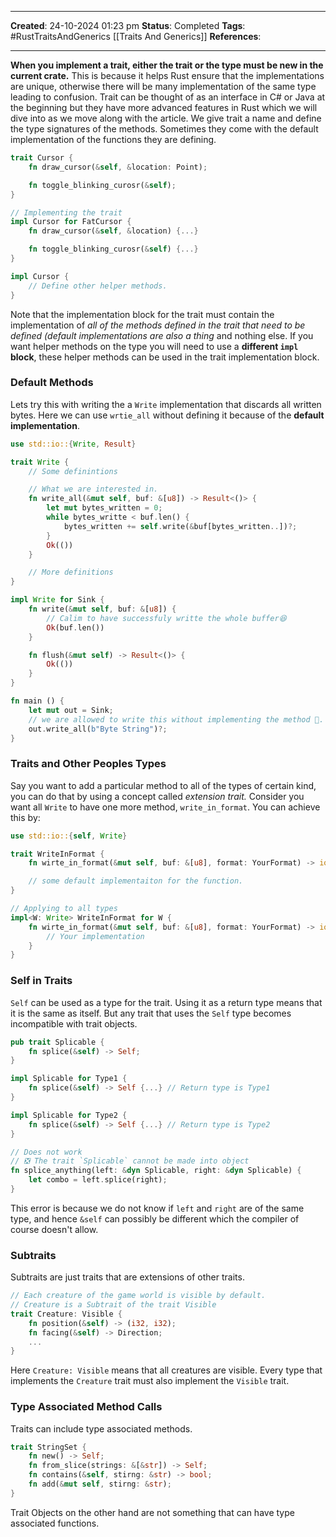 _____
**Created**: 24-10-2024 01:23 pm
**Status**: Completed
**Tags**: #RustTraitsAndGenerics [[Traits And Generics]]
**References**: 
______

**When you implement a trait, either the trait or the type must be new in the current crate.** This is because it helps Rust ensure that the implementations are unique, otherwise there will be many implementation of the same type leading to confusion.
Trait can be thought of as an interface in C# or Java at the beginning but they have more advanced features in Rust which we will dive into as we move along with the article. 
We give trait a name and define the type signatures of the methods. Sometimes they come with the default implementation of the functions they are defining.
```rust
trait Cursor {
	fn draw_cursor(&self, &location: Point);

	fn toggle_blinking_curosr(&self);
}

// Implementing the trait
impl Cursor for FatCursor {
	fn draw_cursor(&self, &location) {...}

	fn toggle_blinking_curosr(&self) {...}
}

impl Cursor {
	// Define other helper methods.
}
```

Note that the implementation block for the trait must contain the implementation of *all of the methods defined in the trait that need to be defined (default implementations are also a thing* and nothing else. If you want helper methods on the type you will need to use a **different `impl` block**, these helper methods can be used in the trait implementation block.

### Default Methods
Lets try this with writing the a `Write` implementation that discards all written bytes.
Here we can use `wrtie_all` without defining it because of the **default implementation**.
```rust
use std::io::{Write, Result}

trait Write {
	// Some definintions

	// What we are interested in.
	fn write_all(&mut self, buf: &[u8]) -> Result<()> {
		let mut bytes_written = 0;
		while bytes_writte < buf.len() {
			bytes_written += self.write(&buf[bytes_written..])?;
		}
		Ok(())
	}

	// More definitions
}

impl Write for Sink {
	fn write(&mut self, buf: &[u8]) {
		// Calim to have successfuly writte the whole buffer😆
		Ok(buf.len())
	}

	fn flush(&mut self) -> Result<()> {
		Ok(())
	}
}

fn main () {
	let mut out = Sink;
	// we are allowed to write this without implementing the method 🤔.
	out.write_all(b"Byte String")?;
}
```

### Traits and Other Peoples Types
Say you want to add a particular method to all of the types of certain kind, you can do that by using a concept called *extension trait.*
Consider you want all `Write` to have one more method, `write_in_format`. You can achieve this by:
```rust
use std::io::{self, Write}

trait WriteInFormat {
	fn wirte_in_format(&mut self, buf: &[u8], format: YourFormat) -> io::Result<()>;

	// some default implementaiton for the function.
}

// Applying to all types
impl<W: Write> WriteInFormat for W {
	fn wirte_in_format(&mut self, buf: &[u8], format: YourFormat) -> io::Result<()> {
		// Your implementation
	}
}
```


### Self in Traits
`Self` can be used as a type for the trait. Using it as a return type means that it is the same as itself. But any trait that uses the `Self` type becomes incompatible with trait objects.
```rust
pub trait Splicable {
	fn splice(&self) -> Self;
}

impl Splicable for Type1 {
	fn splice(&self) -> Self {...} // Return type is Type1
}

impl Splicable for Type2 {
	fn splice(&self) -> Self {...} // Return type is Type2
}

// Does not work
// ❎ The trait `Splicable` cannot be made into object
fn splice_anything(left: &dyn Splicable, right: &dyn Splicable) {
	let combo = left.splice(right);
}
```

This error is because we do not know if `left` and `right` are of the same type, and hence `&self` can possibly be different which the compiler of course doesn't allow.

### Subtraits
Subtraits are just traits that are extensions of other traits.
```rust
// Each creature of the game world is visible by default.
// Creature is a Subtrait of the trait Visible
trait Creature: Visible {
	fn position(&self) -> (i32, i32);
	fn facing(&self) -> Direction;
	...
}
```

Here `Creature: Visible` means that all creatures are visible. Every type that implements the `Creature` trait must also implement the `Visible` trait.

### Type Associated Method Calls
Traits can include type associated methods. 
```rust
trait StringSet {
	fn new() -> Self;
	fn from_slice(strings: &[&str]) -> Self;
	fn contains(&self, stirng: &str) -> bool;
	fn add(&mut self, stirng: &str); 
}
```

Trait Objects on the other hand are not something that can have type associated functions.
